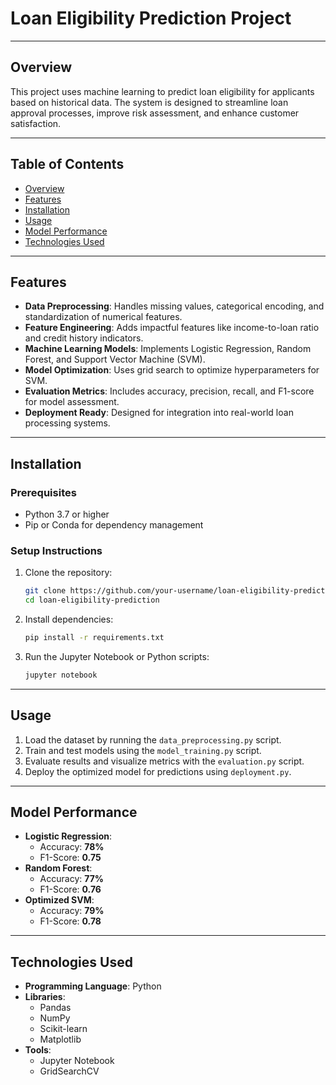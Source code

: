 # **Loan Eligibility Prediction Project**

---

## **Overview**
This project uses machine learning to predict loan eligibility for applicants based on historical data. The system is designed to streamline loan approval processes, improve risk assessment, and enhance customer satisfaction.

---

## **Table of Contents**
- [Overview](#overview)
- [Features](#features)
- [Installation](#installation)
- [Usage](#usage)
- [Model Performance](#model-performance)
- [Technologies Used](#technologies-used)


---

## **Features**
- **Data Preprocessing**: Handles missing values, categorical encoding, and standardization of numerical features.
- **Feature Engineering**: Adds impactful features like income-to-loan ratio and credit history indicators.
- **Machine Learning Models**: Implements Logistic Regression, Random Forest, and Support Vector Machine (SVM).
- **Model Optimization**: Uses grid search to optimize hyperparameters for SVM.
- **Evaluation Metrics**: Includes accuracy, precision, recall, and F1-score for model assessment.
- **Deployment Ready**: Designed for integration into real-world loan processing systems.

---

## **Installation**
### **Prerequisites**
- Python 3.7 or higher
- Pip or Conda for dependency management

### **Setup Instructions**
1. Clone the repository:
   ```bash
   git clone https://github.com/your-username/loan-eligibility-prediction.git
   cd loan-eligibility-prediction
   ```
2. Install dependencies:
   ```bash
   pip install -r requirements.txt
   ```
3. Run the Jupyter Notebook or Python scripts:
   ```bash
   jupyter notebook
   ```

---

## **Usage**
1. Load the dataset by running the `data_preprocessing.py` script.
2. Train and test models using the `model_training.py` script.
3. Evaluate results and visualize metrics with the `evaluation.py` script.
4. Deploy the optimized model for predictions using `deployment.py`.

---

## **Model Performance**
- **Logistic Regression**:
  - Accuracy: **78%**
  - F1-Score: **0.75**
- **Random Forest**:
  - Accuracy: **77%**
  - F1-Score: **0.76**
- **Optimized SVM**:
  - Accuracy: **79%**
  - F1-Score: **0.78**

---

## **Technologies Used**
- **Programming Language**: Python
- **Libraries**: 
  - Pandas
  - NumPy
  - Scikit-learn
  - Matplotlib
- **Tools**:
  - Jupyter Notebook
  - GridSearchCV
